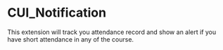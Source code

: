 # CUI_Notification
This extension will track you attendance record and show an alert if you have short attendance in any of the course.
